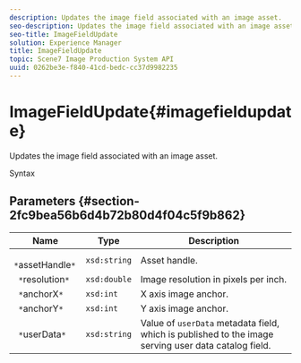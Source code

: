 ```yaml
---
description: Updates the image field associated with an image asset.
seo-description: Updates the image field associated with an image asset.
seo-title: ImageFieldUpdate
solution: Experience Manager
title: ImageFieldUpdate
topic: Scene7 Image Production System API
uuid: 0262be3e-f840-41cd-bedc-cc37d9982235
---
```


# ImageFieldUpdate{#imagefieldupdate}

Updates the image field associated with an image asset.

 Syntax 

## Parameters {#section-2fc9bea56b6d4b72b80d4f04c5f9b862}

|  Name  | Type  | Description  |
|---|---|---|
|  ` *`assetHandle`*`  | `xsd:string`  | Asset handle.  |
|  ` *`resolution`*`  | `xsd:double`  | Image resolution in pixels per inch.  |
|  ` *`anchorX`*`  | `xsd:int`  | X axis image anchor.  |
|  ` *`anchorY`*`  | `xsd:int`  | Y axis image anchor.  |
|  ` *`userData`*`  | `xsd:string`  |Value of `userData` metadata field, which is published to the image serving user data catalog field.  |

